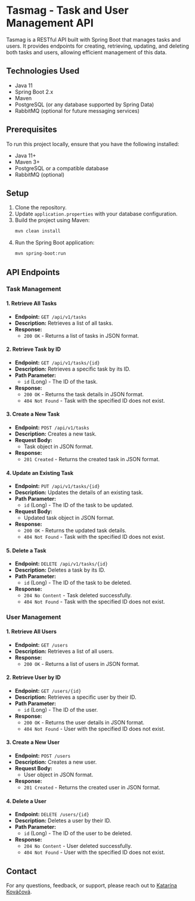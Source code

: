 # Tasmag - Task and User Management API

Tasmag is a RESTful API built with Spring Boot that manages tasks and users. It provides endpoints for creating, retrieving, updating, and deleting both tasks and users, allowing efficient management of this data.

## Technologies Used

- Java 11
- Spring Boot 2.x
- Maven
- PostgreSQL (or any database supported by Spring Data)
- RabbitMQ (optional for future messaging services)

## Prerequisites

To run this project locally, ensure that you have the following installed:

- Java 11+
- Maven 3+
- PostgreSQL or a compatible database
- RabbitMQ (optional)

## Setup

1. Clone the repository.
2. Update `application.properties` with your database configuration.
3. Build the project using Maven:
   ```bash
   mvn clean install
4. Run the Spring Boot application:
      ```bash
    mvn spring-boot:run

## API Endpoints

### Task Management

#### 1. Retrieve All Tasks
- **Endpoint:** `GET /api/v1/tasks`
- **Description:** Retrieves a list of all tasks.
- **Response:**
  - `200 OK` - Returns a list of tasks in JSON format.

#### 2. Retrieve Task by ID
- **Endpoint:** `GET /api/v1/tasks/{id}`
- **Description:** Retrieves a specific task by its ID.
- **Path Parameter:** 
  - `id` (Long) - The ID of the task.
- **Response:**
  - `200 OK` - Returns the task details in JSON format.
  - `404 Not Found` - Task with the specified ID does not exist.

#### 3. Create a New Task
- **Endpoint:** `POST /api/v1/tasks`
- **Description:** Creates a new task.
- **Request Body:** 
  - Task object in JSON format.
- **Response:**
  - `201 Created` - Returns the created task in JSON format.

#### 4. Update an Existing Task
- **Endpoint:** `PUT /api/v1/tasks/{id}`
- **Description:** Updates the details of an existing task.
- **Path Parameter:** 
  - `id` (Long) - The ID of the task to be updated.
- **Request Body:** 
  - Updated task object in JSON format.
- **Response:**
  - `200 OK` - Returns the updated task details.
  - `404 Not Found` - Task with the specified ID does not exist.

#### 5. Delete a Task
- **Endpoint:** `DELETE /api/v1/tasks/{id}`
- **Description:** Deletes a task by its ID.
- **Path Parameter:** 
  - `id` (Long) - The ID of the task to be deleted.
- **Response:**
  - `204 No Content` - Task deleted successfully.
  - `404 Not Found` - Task with the specified ID does not exist.


### User Management

#### 1. Retrieve All Users
- **Endpoint:** `GET /users`
- **Description:** Retrieves a list of all users.
- **Response:**
  - `200 OK` - Returns a list of users in JSON format.

#### 2. Retrieve User by ID
- **Endpoint:** `GET /users/{id}`
- **Description:** Retrieves a specific user by their ID.
- **Path Parameter:** 
  - `id` (Long) - The ID of the user.
- **Response:**
  - `200 OK` - Returns the user details in JSON format.
  - `404 Not Found` - User with the specified ID does not exist.

#### 3. Create a New User
- **Endpoint:** `POST /users`
- **Description:** Creates a new user.
- **Request Body:** 
  - User object in JSON format.
- **Response:**
  - `201 Created` - Returns the created user in JSON format.

#### 4. Delete a User
- **Endpoint:** `DELETE /users/{id}`
- **Description:** Deletes a user by their ID.
- **Path Parameter:** 
  - `id` (Long) - The ID of the user to be deleted.
- **Response:**
  - `204 No Content` - User deleted successfully.
  - `404 Not Found` - User with the specified ID does not exist.
 
## Contact
For any questions, feedback, or support, please reach out to [Katarína Kováčová](mailto:katarinakovacova100@gmail.com).
